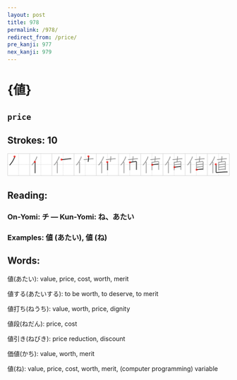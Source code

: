 ```yaml
---
layout: post
title: 978
permalink: /978/
redirect_from: /price/
pre_kanji: 977
nex_kanji: 979
---
```


# {値}

## `price`

## Strokes: 10

<div class="stroke"><img src="../images/E580A4.png" /></div>

## Reading:

### On-Yomi: チ &mdash; Kun-Yomi: ね、あたい

### Examples: 値 (あたい), 値 (ね)

## Words:

値(あたい): value, price, cost, worth, merit

値する(あたいする): to be worth, to deserve, to merit

値打ち(ねうち): value, worth, price, dignity

値段(ねだん): price, cost

値引き(ねびき): price reduction, discount

価値(かち): value, worth, merit

値(ね): value, price, cost, worth, merit, (computer programming) variable
